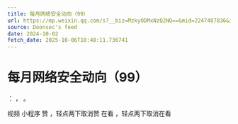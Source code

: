 ```yaml
---
title: 每月网络安全动向（99）
url: https://mp.weixin.qq.com/s?__biz=MzkyODMxNzQ2NQ==&mid=2247487836&idx=1&sn=7d4be8ff0128aa821f9d996a6b3ec953
source: Doonsec's feed
date: 2024-10-02
fetch_date: 2025-10-06T18:48:11.736741
---
```


# 每月网络安全动向（99）

：
，
。

视频
小程序
赞
，轻点两下取消赞
在看
，轻点两下取消在看